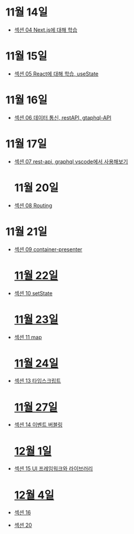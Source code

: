 # 11월 14일

- <a href="https://www.notion.so/Day-1-42b3ed03f2734a18aee255ef36fe7291?pvs=4"> 섹션 04 Next.js에 대해 학습
  </a>

# 11월 15일

- <a href="https://www.notion.so/Day2-2fca4990f4274c63b8aa56e01621731d?pvs=4">섹션 05 React에 대해 학습, useState
  </a>

# 11월 16일

- <a href="https://www.notion.so/Day3-7bc2e4a8d4bd40ceb4e7c3f1c85543f7?pvs=4">섹션 06 데이터 통신, restAPI, gtaphql-API
  </a>

# 11월 17일

- <a href="https://www.notion.so/Day4-a7e961b3c69b4d8f92e54f0d50aeecfb">섹션 07 rest-api, graphql vscode에서 사용해보기
  </a>

  # 11월 20일

- <a href="https://www.notion.so/Day5-a72ea5f65148451dbdce15ca2ad3fdf6?pvs=4">섹션 08 Routing
  </a>

# 11월 21일

- <a href="https://www.notion.so/Day6-f9e4ba679fd74d609f17e61d19dd80a7?pvs=4">섹션 09 container-presenter

  # 11월 22일

- <a href="https://www.notion.so/Day7-e478e40083df465bb6cb7cd956fff782?pvs=4">섹션 10 setState

  # 11월 23일

- <a href="https://www.notion.so/Day8-4795d05d83fb4b33a4f89df400c193e8?pvs=4">섹션 11 map

  # 11월 24일

- <a href="https://www.notion.so/Day10-6ebb0225472c4a65932911844a627bb4?pvs=4">섹션 13 타입스크립트

  # 11월 27일

- <a href="https://www.notion.so/Day-11-b31c1eefe5154edb9b453aee04a05056?pvs=4">섹션 14 이벤트 버블링

  # 12월 1일

- <a href="https://www.notion.so/Day12-8537f4804e51443fb88be202cb993304?pvs=4">섹션 15 UI 프레임워크와 라이브러리

  # 12월 4일

- <a href="https://www.notion.so/Day13-31bdfadc4f9b4591b96221dfb1b8625c?pvs=4">섹션 16

- <a href="https://www.notion.so/Day16-d34158ee1d664df291bba0028a8eb04f?pvs=4">섹션 20

